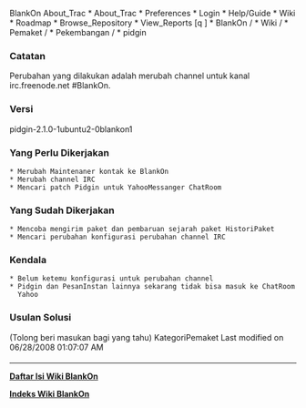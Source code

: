    BlankOn
 About_Trac
    * About_Trac
    * Preferences
    * Login
    * Help/Guide
    * Wiki
    * Roadmap
    * Browse_Repository
    * View_Reports
[q                 ]
    * BlankOn  /
    * Wiki  /
    * Pemaket  /
    * Pekembangan  /
    * pidgin
### Catatan
Perubahan yang dilakukan adalah merubah channel untuk kanal irc.freenode.net
#BlankOn.
### Versi
pidgin-2.1.0-1ubuntu2-0blankon1
### Yang Perlu Dikerjakan
    * Merubah Maintenaner kontak ke BlankOn
    * Merubah channel IRC
    * Mencari patch Pidgin untuk YahooMessanger ChatRoom
### Yang Sudah Dikerjakan
    * Mencoba mengirim paket dan pembaruan sejarah paket ​HistoriPaket
    * Mencari perubahan konfigurasi perubahan channel IRC
### Kendala
    * Belum ketemu konfigurasi untuk perubahan channel
    * Pidgin dan PesanInstan lainnya sekarang tidak bisa masuk ke ChatRoom
      Yahoo
### Usulan Solusi
(Tolong beri masukan bagi yang tahu)
KategoriPemaket
Last modified on 06/28/2008 01:07:07 AM
#### 
    
 
 
 
 
 
---
[**Daftar Isi Wiki BlankOn**](/DaftarIsi/README.md)
 
[**Indeks Wiki BlankOn**](/Indeks.md)
